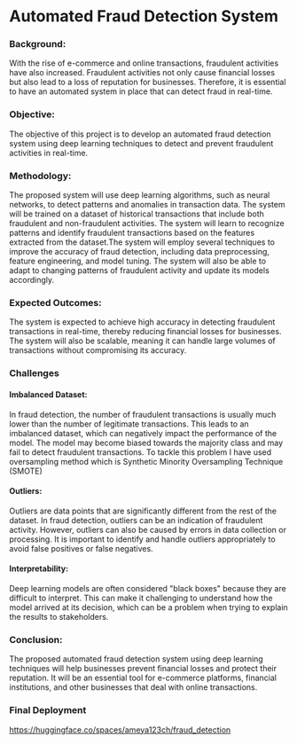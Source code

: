# Automated Fraud Detection System 

### Background: 
With the rise of e-commerce and online transactions, fraudulent activities have also increased. Fraudulent activities not only cause financial losses but also lead to a loss of reputation for businesses. Therefore, it is essential to have an automated system in place that can detect fraud in real-time.

### Objective: 
The objective of this project is to develop an automated fraud detection system using deep learning techniques to detect and prevent fraudulent activities in real-time.

### Methodology: 
The proposed system will use deep learning algorithms, such as neural networks, to detect patterns and anomalies in transaction data. The system will be trained on a dataset of historical transactions that include both fraudulent and non-fraudulent activities. The system will learn to recognize patterns and identify fraudulent transactions based on the features extracted from the dataset.The system will employ several techniques to improve the accuracy of fraud detection, including data preprocessing, feature engineering, and model tuning. The system will also be able to adapt to changing patterns of fraudulent activity and update its models accordingly.

### Expected Outcomes: 
The system is expected to achieve high accuracy in detecting fraudulent transactions in real-time, thereby reducing financial losses for businesses. The system will also be scalable, meaning it can handle large volumes of transactions without compromising its accuracy.

### Challenges
#### Imbalanced Dataset: 
In fraud detection, the number of fraudulent transactions is usually much lower than the number of legitimate transactions. This leads to an imbalanced dataset, which can negatively impact the performance of the model. The model may become biased towards the majority class and may fail to detect fraudulent transactions.
To tackle this problem I have used oversampling method which is Synthetic Minority Oversampling Technique (SMOTE)

#### Outliers: 
Outliers are data points that are significantly different from the rest of the dataset. In fraud detection, outliers can be an indication of fraudulent activity. However, outliers can also be caused by errors in data collection or processing. It is important to identify and handle outliers appropriately to avoid false positives or false negatives.

#### Interpretability: 
Deep learning models are often considered "black boxes" because they are difficult to interpret. This can make it challenging to understand how the model arrived at its decision, which can be a problem when trying to explain the results to stakeholders.

### Conclusion: 
The proposed automated fraud detection system using deep learning techniques will help businesses prevent financial losses and protect their reputation. It will be an essential tool for e-commerce platforms, financial institutions, and other businesses that deal with online transactions.

### Final Deployment 

https://huggingface.co/spaces/ameya123ch/fraud_detection
